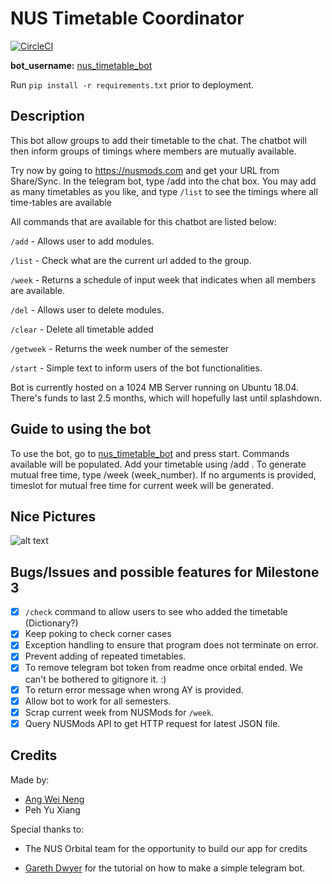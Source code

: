 # NUS Timetable Coordinator

[![CircleCI](https://circleci.com/gh/wn96/orbital_timetable/tree/master.svg?style=shield)](https://circleci.com/gh/wn96/orbital_timetable/tree/master)

**bot_username:** [nus_timetable_bot](https://t.me/nus_timetable_bot)

Run `pip install -r requirements.txt` prior to deployment.

## Description

This bot allow groups to add their timetable to the chat. The chatbot will then inform groups of timings where members are mutually available.

Try now by going to https://nusmods.com and get your URL from Share/Sync. In the telegram bot, type /add <URL> into the chat box. You may add as many timetables as you like, and type `/list` to see the timings where all time-tables are available

All commands that are available for this chatbot are listed below:

`/add` - Allows user to add modules.

`/list` - Check what are the current url added to the group.

`/week` - Returns a schedule of input week that indicates when all members are available.

`/del` - Allows user to delete modules.

`/clear` - Delete all timetable added

`/getweek` - Returns the week number of the semester

`/start` - Simple text to inform users of the bot functionalities.

Bot is currently hosted on a 1024 MB Server running on Ubuntu 18.04. There's funds to last 2.5 months, which will hopefully last until splashdown.

## Guide to using the bot
To use the bot, go to [nus_timetable_bot](https://t.me/nus_timetable_bot) and press start. Commands available will be populated. Add your timetable using /add <nusmods timetable>. To generate mutual free time, type /week (week_number). If no arguments is provided, timeslot for mutual free time for current week will be generated.

## Nice Pictures

![alt text](./images/screenshot1.png "Logo Title Text 1")

## Bugs/Issues and possible features for Milestone 3

- [x] `/check` command to allow users to see who added the timetable (Dictionary?)
- [x] Keep poking to check corner cases
- [x] Exception handling to ensure that program does not terminate on error.
- [x] Prevent adding of repeated timetables.
- [x] To remove telegram bot token from readme once orbital ended. We can't be bothered to gitignore it. :)
- [x] To return error message when wrong AY is provided.
- [x] Allow bot to work for all semesters.
- [x] Scrap current week from NUSMods for `/week`.
- [x] Query NUSMods API to get HTTP request for latest JSON file.

## Credits

Made by:

- [Ang Wei Neng](http://weineng.io)
- Peh Yu Xiang

Special thanks to:

- The NUS Orbital team for the opportunity to build our app for credits

- [Gareth Dwyer](https://www.codementor.io/garethdwyer/building-a-telegram-bot-using-python-part-1-goi5fncay) for the tutorial on how to make a simple telegram bot.
